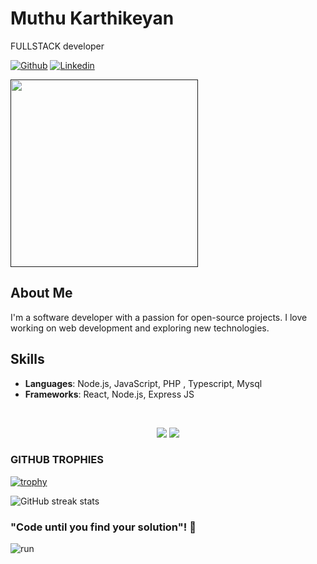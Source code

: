 

# Muthu Karthikeyan
 FULLSTACK developer


[![Github](https://img.shields.io/github/followers/MuthuKarthikeyan00?label=Follow&style=social)](https://github.com/MuthuKarthikeyan00)
[![Linkedin](https://img.shields.io/badge/Anton%20Francis%20Jeejo-blue?style=flat-square&logo=linkedin&logoColor=white&link=https://www.linkedin.com/in/antonfrancisjeejo/)](https://www.linkedin.com/in/antonfrancisjeejo/)

<a href=""><img src="" width="300" alt=""/></a>


## About Me
I'm a software developer with a passion for open-source projects. I love working on web development and exploring new technologies.

## Skills
- **Languages**: Node.js, JavaScript, PHP , Typescript, Mysql
- **Frameworks**: React, Node.js, Express JS 

<br>

<p align = "center">
  <img src = "https://github-readme-stats.vercel.app/api?username=MuthuKarthikeyan00&show_icons=true&theme=tokyonight&line_height=27">
  <img src = "https://github-readme-stats.vercel.app/api/top-langs/?username=MuthuKarthikeyan00&hide=css,java,html&theme=tokyonight">
</p>



### GITHUB TROPHIES

[![trophy](https://github-profile-trophy.vercel.app/?username=MuthuKarthikeyan00)](https://github.com/ryo-ma/github-profile-trophy)<br>

![GitHub streak stats](https://github-readme-streak-stats.herokuapp.com/?user=MuthuKarthikeyan00)  

### "Code until you find your solution"! 👋
![run](https://media0.giphy.com/media/WfwzZpfH8Ejra/giphy.gif)


<!---
MuthuKarthikeyan00/MuthuKarthikeyan00 is a ✨ special ✨ repository because its `README.md` (this file) appears on your GitHub profile.
You can click the Preview link to take a look at your changes.
--->

